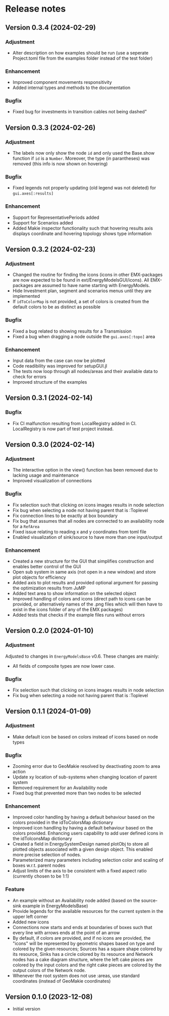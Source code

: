 # Release notes

Version 0.3.4 (2024-02-29)
--------------------------
### Adjustment
* Alter description on how examples should be run (use a seperate Project.toml file from the examples folder instead of the test folder)

### Enhancement
* Improved component movements responsitivity
* Added internal types and methods to the documentation

### Bugfix
* Fixed bug for investments in transition cables not being dashed"

Version 0.3.3 (2024-02-26)
--------------------------
### Adjustment
* The labels now only show the node `id` and only used the Base.show function if `id` is a `Number`. Moreover, the type (in parantheses) was removed (this info is now shown on hovering)

### Bugfix
* Fixed legends not properly updating (old legend was not deleted) for `gui.axes[:results]`

### Enhancement
* Support for RepresentativePeriods added
* Support for Scenarios added
* Added Makie inspector functionality such that hovering results axis displays coordinate and hovering topology shows type information

Version 0.3.2 (2024-02-23)
--------------------------
### Adjustment
* Changed the routine for finding the icons (icons in other EMX-packages are now expected to be found in ext/EnergyModelsGUI/icons). All EMX-packages are assumed to have name starting with EnergyModels.
* Hide Investment plan, segment and scenarios menus until they are implemented
* If `idToColorMap` is not provided, a set of colors is created from the default colors to be as distinct as possible

### Bugfix
* Fixed a bug related to showing results for a Transmission
* Fixed a bug when dragging a node outside the `gui.axes[:topo]` area

### Enhancement
* Input data from the case can now be plotted
* Code readibility was improved for setupGUI.jl
* The tests now loop through all nodes/areas and their available data to check for errors
* Improved structure of the examples

Version 0.3.1 (2024-02-14)
--------------------------
### Bugfix
* Fix CI malfunction resulting from LocalRegistry added in CI. LocalRegistry is now part of test project instead.

Version 0.3.0 (2024-02-14)
--------------------------
### Adjustment
* The interactive option in the view() function has been removed due to lacking usage and maintenance
* Improved visualization of connections

### Bugfix
* Fix selection such that clicking on icons images results in node selection
* Fix bug when selecting a node not having parent that is :Toplevel
* Fix connection lines to be exactly at box boundary
* Fix bug that assumes that all nodes are connected to an availability node for a `RefArea`
* Fixed issue relating to reading x and y coordinates from toml file
* Enabled visualization of sink/source to have more than one input/output

### Enhancement
* Created a new structure for the GUI that simplifies construction and enables better control of the GUI
* Open sub system in same axis (not open in a new window) and store plot objects for efficiency
* Added axis to plot results and provided optional argument for passing the optimization results from JuMP
* Added text area to show information on the selected object
* Improved handling of colors and icons (direct path to icons can be provided, or alternatively names of the .png files which will then have to exist in the icons folder of any of the EMX packages)
* Added tests that checks if the example files runs without errors

Version 0.2.0 (2024-01-10)
--------------------------
### Adjustment
Adjusted to changes in `EnergyModelsBase` v0.6.
These changes are mainly:

* All fields of composite types are now lower case.

### Bugfix
* Fix selection such that clicking on icons images results in node selection
* Fix bug when selecting a node not having parent that is :Toplevel

Version 0.1.1 (2024-01-09)
--------------------------
### Adjustment
* Make default icon be based on colors instead of icons based on node types

### Bugfix
* Zooming error due to GeoMakie resolved by deactivating zoom to area action
* Update xy location of sub-systems when changing location of parent system
* Removed requirement for an Availability node
* Fixed bug that prevented more than two nodes to be selected

### Enhancement
* Improved color handling by having a default behaviour based on the colors provided in the idToColorsMap dictionary
* Improved icon handling by having a default behaviour based on the colors provided. Enhancing users capability to add user defined icons in the idToIconsMap dictionary
* Created a field in EnergySystemDesign named plotObj to store all plotted objects associated with a given design object. This enabled more precise selection of nodes.
* Parameterized many parameters including selection color and scaling of boxes w.r.t. parent nodes
* Adjust limits of the axis to be consistent with a fixed aspect ratio (currently chosen to be 1:1)

### Feature
* An example without an Availability node added (based on the source-sink example in EnergyModelsBase)
* Provide legends for the available resources for the current system in the upper left corner
* Added new icons
* Connections now starts and ends at boundaries of boxes such that every line with arrows ends at the point of an arrow
* By default, if colors are provided, and if no icons are provided, the "icons" will be represented by geometric shapes based on type and colored by the given resources; Sources has a square shape colored by its resource, Sinks has a circle colored by its resource and Network nodes has a cake diagram structure, where the left cake pieces are colored by the input colors and the right cake pieces are colored by the output colors of the Network node.
* Whenever the root system does not use :areas, use standard coordinates (instead of GeoMakie coordinates)

Version 0.1.0 (2023-12-08)
--------------------------
* Initial version